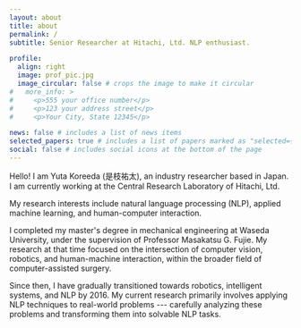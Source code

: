 ```yaml
---
layout: about
title: about
permalink: /
subtitle: Senior Researcher at Hitachi, Ltd. NLP enthusiast.

profile:
  align: right
  image: prof_pic.jpg
  image_circular: false # crops the image to make it circular
#   more_info: >
#     <p>555 your office number</p>
#     <p>123 your address street</p>
#     <p>Your City, State 12345</p>

news: false # includes a list of news items
selected_papers: true # includes a list of papers marked as "selected={true}"
social: false # includes social icons at the bottom of the page
---
```


Hello!
I am Yuta Koreeda (是枝祐太), an industry researcher based in Japan.
I am currently working at the Central Research Laboratory of Hitachi, Ltd.

My research interests include natural language processing (NLP), applied machine learning, and human-computer interaction.

I completed my master's degree in mechanical engineering at Waseda University, under the supervision of Professor Masakatsu G. Fujie.
My research at that time focused on the intersection of computer vision, robotics, and human-machine interaction, within the broader field of computer-assisted surgery.

Since then, I have gradually transitioned towards robotics, intelligent systems, and NLP by 2016.
My current research primarily involves applying NLP techniques to real-world problems --- carefully analyzing these problems and transforming them into solvable NLP tasks.
